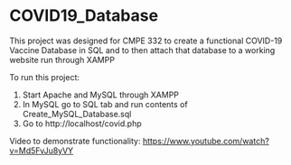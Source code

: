 # COVID19_Database

This project was designed for CMPE 332 to create a functional COVID-19 Vaccine Database in SQL and to then attach that database to a working website run through XAMPP

To run this project:
1) Start Apache and MySQL through XAMPP
2) In MySQL go to SQL tab and run contents of Create_MySQL_Database.sql
3) Go to http://localhost/covid.php 

Video to demonstrate functionality:
https://www.youtube.com/watch?v=Md5FvJu8yVY
